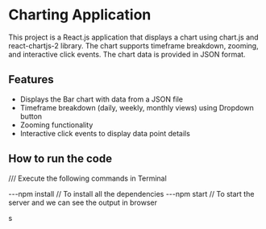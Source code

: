 # Charting Application

This project is a React.js application that displays a chart using chart.js and react-chartjs-2 library. The chart supports timeframe breakdown, zooming, and interactive click events. The chart data is provided in JSON format.

## Features

- Displays the Bar chart with data from a JSON file
- Timeframe breakdown (daily, weekly, monthly views) using Dropdown button
- Zooming functionality
- Interactive click events to display data point details


## How to run the code
/// Execute the following commands in Terminal


---npm install              // To install all the dependencies
---npm start                // To start the server and we can see the output in browser




s
